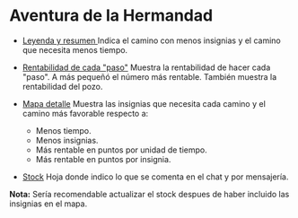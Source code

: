 # Aventura de la Hermandad

  * [Leyenda y resumen ](https://docs.google.com/spreadsheets/d/1BjC2_c-o2aBsuAbZwKi27OZ_-CQIl4sv0dv6HnRbwKg/edit#gid=0)
  Indica el camino con menos insignias y el camino que necesita menos tiempo.
  * [Rentabilidad de cada "paso"](https://docs.google.com/spreadsheets/d/1BjC2_c-o2aBsuAbZwKi27OZ_-CQIl4sv0dv6HnRbwKg/edit#gid=313575100)
  Muestra la rentabilidad de hacer cada "paso". A más pequeñó el número más rentable.
  También muestra la rentabilidad del pozo.
  
  * [Mapa detalle](https://docs.google.com/spreadsheets/d/1BjC2_c-o2aBsuAbZwKi27OZ_-CQIl4sv0dv6HnRbwKg/edit#gid=1286302819)
  Muestra las insignias que necesita cada camino y el camino más favorable respecto a:
    * Menos tiempo.
    * Menos insignias.
    * Más rentable en puntos por unidad de tiempo.
    * Más rentable en puntos por insignia.
 
* [Stock](https://docs.google.com/spreadsheets/d/17YglWtDx0nidzbzhfEjqptfwrtspryXk3rEsKTNhBxM/edit#gid=2080277180)
Hoja donde indico lo que se comenta en el chat y por mensajería.

__Nota:__ Sería recomendable actualizar el stock despues de haber incluido las insignias en el mapa.
